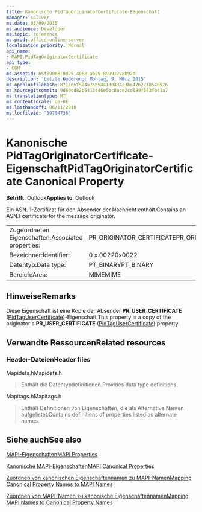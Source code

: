 ```yaml
---
title: Kanonische PidTagOriginatorCertificate-Eigenschaft
manager: soliver
ms.date: 03/09/2015
ms.audience: Developer
ms.topic: reference
ms.prod: office-online-server
localization_priority: Normal
api_name:
- MAPI.PidTagOriginatorCertificate
api_type:
- COM
ms.assetid: 65f890d8-9d25-408e-ab29-89991278b92d
description: 'Letzte �nderung: Montag, 9. M�rz 2015'
ms.openlocfilehash: 871ce5f594a75b9441d0434c3be47b2718540576
ms.sourcegitcommit: 9d60cd82b5413446e5bc8ace2cd689f683fb41a7
ms.translationtype: MT
ms.contentlocale: de-DE
ms.lasthandoff: 06/11/2018
ms.locfileid: "19794736"
---
```

# <a name="pidtagoriginatorcertificate-canonical-property"></a><span data-ttu-id="18a1d-103">Kanonische PidTagOriginatorCertificate-Eigenschaft</span><span class="sxs-lookup"><span data-stu-id="18a1d-103">PidTagOriginatorCertificate Canonical Property</span></span>

  
  
<span data-ttu-id="18a1d-104">**Betrifft**: Outlook</span><span class="sxs-lookup"><span data-stu-id="18a1d-104">**Applies to**: Outlook</span></span> 
  
<span data-ttu-id="18a1d-105">Ein ASN. 1-Zertifikat für den Absender der Nachricht enthält.</span><span class="sxs-lookup"><span data-stu-id="18a1d-105">Contains an ASN.1 certificate for the message originator.</span></span>
  
|||
|:-----|:-----|
|<span data-ttu-id="18a1d-106">Zugeordneten Eigenschaften:</span><span class="sxs-lookup"><span data-stu-id="18a1d-106">Associated properties:</span></span>  <br/> |<span data-ttu-id="18a1d-107">PR_ORIGINATOR_CERTIFICATE</span><span class="sxs-lookup"><span data-stu-id="18a1d-107">PR_ORIGINATOR_CERTIFICATE</span></span>  <br/> |
|<span data-ttu-id="18a1d-108">Bezeichner:</span><span class="sxs-lookup"><span data-stu-id="18a1d-108">Identifier:</span></span>  <br/> |<span data-ttu-id="18a1d-109">0 x 0022</span><span class="sxs-lookup"><span data-stu-id="18a1d-109">0x0022</span></span>  <br/> |
|<span data-ttu-id="18a1d-110">Datentyp:</span><span class="sxs-lookup"><span data-stu-id="18a1d-110">Data type:</span></span>  <br/> |<span data-ttu-id="18a1d-111">PT_BINARY</span><span class="sxs-lookup"><span data-stu-id="18a1d-111">PT_BINARY</span></span>  <br/> |
|<span data-ttu-id="18a1d-112">Bereich:</span><span class="sxs-lookup"><span data-stu-id="18a1d-112">Area:</span></span>  <br/> |<span data-ttu-id="18a1d-113">MIME</span><span class="sxs-lookup"><span data-stu-id="18a1d-113">MIME</span></span>  <br/> |
   
## <a name="remarks"></a><span data-ttu-id="18a1d-114">Hinweise</span><span class="sxs-lookup"><span data-stu-id="18a1d-114">Remarks</span></span>

<span data-ttu-id="18a1d-115">Diese Eigenschaft ist eine Kopie der Absender **PR_USER_CERTIFICATE** ([PidTagUserCertificate](pidtagusercertificate-canonical-property.md))-Eigenschaft.</span><span class="sxs-lookup"><span data-stu-id="18a1d-115">This property is a copy of the originator's **PR_USER_CERTIFICATE** ([PidTagUserCertificate](pidtagusercertificate-canonical-property.md)) property.</span></span>
  
## <a name="related-resources"></a><span data-ttu-id="18a1d-116">Verwandte Ressourcen</span><span class="sxs-lookup"><span data-stu-id="18a1d-116">Related resources</span></span>

### <a name="header-files"></a><span data-ttu-id="18a1d-117">Header-Dateien</span><span class="sxs-lookup"><span data-stu-id="18a1d-117">Header files</span></span>

<span data-ttu-id="18a1d-118">Mapidefs.h</span><span class="sxs-lookup"><span data-stu-id="18a1d-118">Mapidefs.h</span></span>
  
> <span data-ttu-id="18a1d-119">Enthält die Datentypdefinitionen.</span><span class="sxs-lookup"><span data-stu-id="18a1d-119">Provides data type definitions.</span></span>
    
<span data-ttu-id="18a1d-120">Mapitags.h</span><span class="sxs-lookup"><span data-stu-id="18a1d-120">Mapitags.h</span></span>
  
> <span data-ttu-id="18a1d-121">Enthält Definitionen von Eigenschaften, die als Alternative Namen aufgelistet.</span><span class="sxs-lookup"><span data-stu-id="18a1d-121">Contains definitions of properties listed as alternate names.</span></span>
    
## <a name="see-also"></a><span data-ttu-id="18a1d-122">Siehe auch</span><span class="sxs-lookup"><span data-stu-id="18a1d-122">See also</span></span>



[<span data-ttu-id="18a1d-123">MAPI-Eigenschaften</span><span class="sxs-lookup"><span data-stu-id="18a1d-123">MAPI Properties</span></span>](mapi-properties.md)
  
[<span data-ttu-id="18a1d-124">Kanonische MAPI-Eigenschaften</span><span class="sxs-lookup"><span data-stu-id="18a1d-124">MAPI Canonical Properties</span></span>](mapi-canonical-properties.md)
  
[<span data-ttu-id="18a1d-125">Zuordnen von kanonischen Eigenschaftennamen zu MAPI-Namen</span><span class="sxs-lookup"><span data-stu-id="18a1d-125">Mapping Canonical Property Names to MAPI Names</span></span>](mapping-canonical-property-names-to-mapi-names.md)
  
[<span data-ttu-id="18a1d-126">Zuordnen von MAPI-Namen zu kanonische Eigenschaftennamen</span><span class="sxs-lookup"><span data-stu-id="18a1d-126">Mapping MAPI Names to Canonical Property Names</span></span>](mapping-mapi-names-to-canonical-property-names.md)

